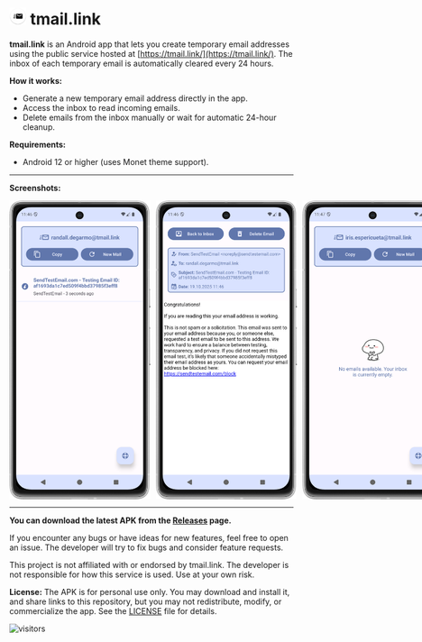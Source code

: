 # <img src="images/icon.png" alt="TMail Logo" width="30" /> tmail.link

**tmail.link** is an Android app that lets you create temporary email addresses using the public service hosted at [https://tmail.link/](https://tmail.link/). The inbox of each temporary email is automatically cleared every 24 hours. 

**How it works:**  
- Generate a new temporary email address directly in the app.  
- Access the inbox to read incoming emails.  
- Delete emails from the inbox manually or wait for automatic 24-hour cleanup.  

**Requirements:**  
- Android 12 or higher (uses Monet theme support).

---

**Screenshots:**  
<div style="display: flex; gap: 10px;">
  <img src="images/screenshot1.png" alt="Screenshot 1" width="250"/>
  <img src="images/screenshot2.png" alt="Screenshot 2" width="250"/>
  <img src="images/screenshot3.png" alt="Screenshot 3" width="250"/>
</div>

---

**You can download the latest APK from the [Releases](../../releases) page.**

If you encounter any bugs or have ideas for new features, feel free to open an issue. The developer will try to fix bugs and consider feature requests.

This project is not affiliated with or endorsed by tmail.link. The developer is not responsible for how this service is used. Use at your own risk.

**License:** The APK is for personal use only. You may download and install it, and share links to this repository, but you may not redistribute, modify, or commercialize the app. See the [LICENSE](./LICENSE) file for details.

![visitors](https://visitor-badge.laobi.icu/badge?page_id=dkajan19.tmail.link)

